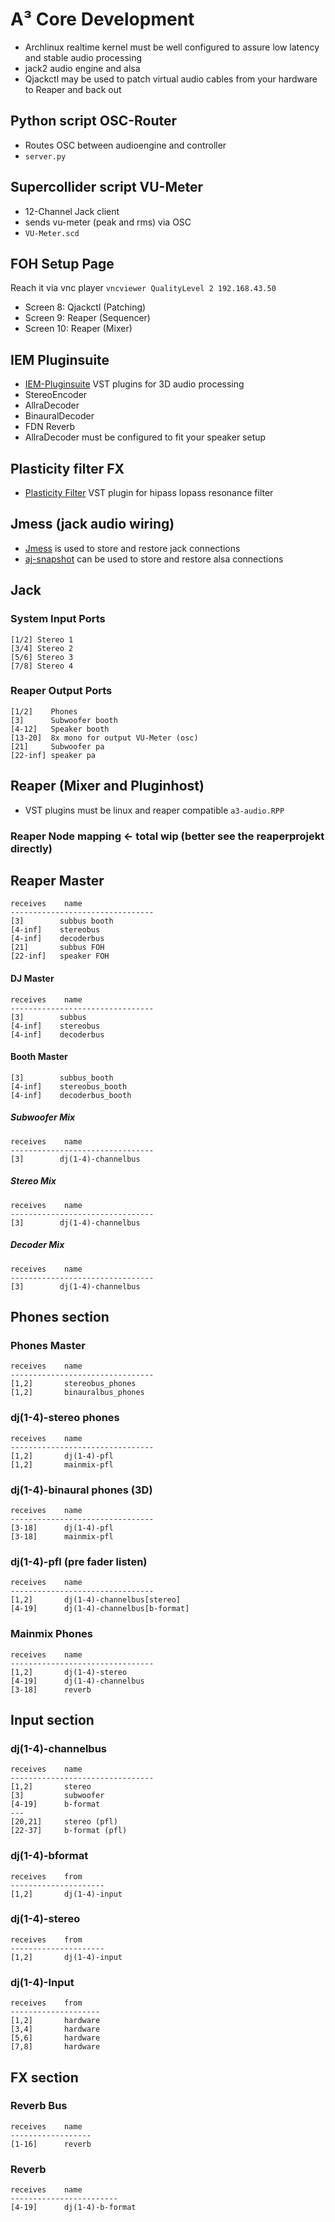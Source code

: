 # A³ Core Development
- Archlinux realtime kernel must be well configured to assure  low latency and stable audio processing
- jack2 audio engine and alsa
- Qjackctl may be used to patch virtual audio cables from your hardware to Reaper and back out

## Python script OSC-Router
 - Routes OSC between audioengine and controller
 - ```server.py```

## Supercollider script VU-Meter
- 12-Channel Jack client
- sends vu-meter (peak and rms) via OSC
- ```VU-Meter.scd```

## FOH Setup Page
Reach it via vnc player ```vncviewer QualityLevel 2 192.168.43.50```
- Screen 8: Qjackctl (Patching)
- Screen 9: Reaper (Sequencer)
- Screen 10: Reaper (Mixer)

## IEM Pluginsuite
- [IEM-Pluginsuite](https://plugins.iem.at/) VST plugins for 3D audio processing
- StereoEncoder
- AllraDecoder
- BinauralDecoder
- FDN Reverb
- AllraDecoder must be configured to fit your speaker setup

## Plasticity filter FX
- [Plasticity Filter](https://bomshankamachin.es/plugins/plasticityFilter) VST plugin for hipass lopass resonance filter

## Jmess (jack audio wiring)
- [Jmess](https://github.com/jacktrip/jmess-jack) is used to store and restore jack connections
- [aj-snapshot](https://man.archlinux.org/man/aj-snapshot.1.en) can be used to store and restore alsa connections

## Jack
### System Input Ports
```
[1/2] Stereo 1
[3/4] Stereo 2
[5/6] Stereo 3
[7/8] Stereo 4
```

### Reaper Output Ports
```
[1/2]    Phones
[3]      Subwoofer booth
[4-12]   Speaker booth
[13-20]  8x mono for output VU-Meter (osc)
[21]     Subwoofer pa
[22-inf] speaker pa
```

## Reaper (Mixer and Pluginhost) 
- VST plugins must be linux and reaper compatible
 ```a3-audio.RPP```

### Reaper Node mapping <- total wip (better see the reaperprojekt directly)

## Reaper Master
```
receives    name                
--------------------------------
[3]        subbus booth
[4-inf]    stereobus 
[4-inf]    decoderbus
[21]   	   subbus FOH
[22-inf]   speaker FOH
```


#### DJ Master
```
receives    name                
--------------------------------
[3]        subbus
[4-inf]    stereobus
[4-inf]    decoderbus
```

#### Booth Master
```
[3]        subbus_booth
[4-inf]    stereobus_booth
[4-inf]    decoderbus_booth
```

##### Subwoofer  Mix
```
receives    name                
--------------------------------
[3]        dj(1-4)-channelbus
```

##### Stereo Mix
```
receives    name                
--------------------------------
[3]        dj(1-4)-channelbus
```

##### Decoder Mix
```
receives    name                
--------------------------------
[3]        dj(1-4)-channelbus
```

## Phones section
### Phones Master
```
receives    name                
--------------------------------
[1,2]       stereobus_phones
[1,2]       binauralbus_phones
```

### dj(1-4)-stereo phones
```
receives    name
--------------------------------
[1,2]       dj(1-4)-pfl
[1,2]       mainmix-pfl
```

### dj(1-4)-binaural phones (3D)
```
receives    name
--------------------------------
[3-18]      dj(1-4)-pfl
[3-18]      mainmix-pfl
```

### dj(1-4)-pfl (pre fader listen)
```
receives    name
--------------------------------
[1,2]       dj(1-4)-channelbus[stereo]
[4-19]      dj(1-4)-channelbus[b-format]
```

### Mainmix Phones
```
receives    name
--------------------------------
[1,2]       dj(1-4)-stereo
[4-19]      dj(1-4)-channelbus
[3-18]      reverb
```

## Input section
### dj(1-4)-channelbus
```
receives    name                
--------------------------------
[1,2]       stereo
[3]			subwoofer
[4-19]      b-format
---
[20,21]     stereo (pfl)
[22-37]     b-format (pfl)
```

### dj(1-4)-bformat
```
receives    from                        
---------------------
[1,2]		dj(1-4)-input
```

### dj(1-4)-stereo
```
receives    from      
---------------------
[1,2]		dj(1-4)-input 
```

### dj(1-4)-Input
```
receives    from      
--------------------
[1,2]		hardware  
[3,4]		hardware  
[5,6]		hardware  
[7,8]		hardware  
```

## FX section
### Reverb Bus
```
receives    name    
------------------
[1-16]      reverb  
```

### Reverb
```
receives    name  
------------------------
[4-19]      dj(1-4)-b-format
```